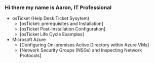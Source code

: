 ### Hi there my name is Aaron, IT Professional
* osTicket (Help Desk Ticket Sysytem)
  - [osTicket: prerequisites and Installation]
  - [osTicket Post-Installation Configuration]
  - [osTicket Life Cycle Examples]
* Microsoft Azure
  - [Configuring On-premises Active Directory within Azure VMs]
  - [Network Security Groups (NSGs) and Inspecting Network Protocols]   
